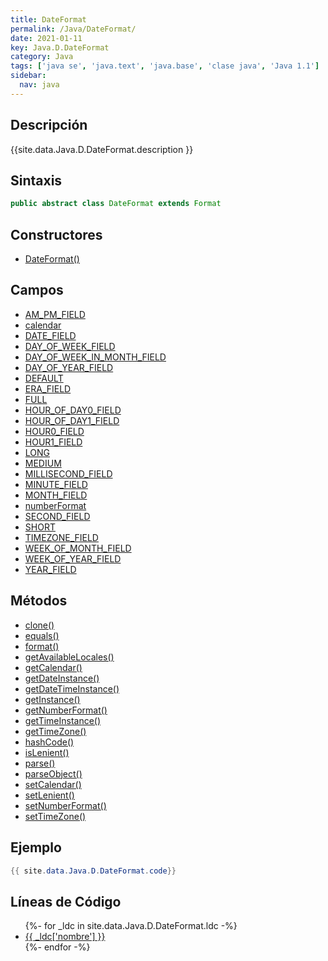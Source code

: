 ```yaml
---
title: DateFormat
permalink: /Java/DateFormat/
date: 2021-01-11
key: Java.D.DateFormat
category: Java
tags: ['java se', 'java.text', 'java.base', 'clase java', 'Java 1.1']
sidebar: 
  nav: java
---
```


## Descripción
{{site.data.Java.D.DateFormat.description }}

## Sintaxis
~~~java
public abstract class DateFormat extends Format
~~~

## Constructores
* [DateFormat()](/Java/DateFormat/DateFormat/)

## Campos
* [AM_PM_FIELD](/Java/DateFormat/AM_PM_FIELD/)
* [calendar](/Java/DateFormat/calendar/)
* [DATE_FIELD](/Java/DateFormat/DATE_FIELD/)
* [DAY_OF_WEEK_FIELD](/Java/DateFormat/DAY_OF_WEEK_FIELD/)
* [DAY_OF_WEEK_IN_MONTH_FIELD](/Java/DateFormat/DAY_OF_WEEK_IN_MONTH_FIELD/)
* [DAY_OF_YEAR_FIELD](/Java/DateFormat/DAY_OF_YEAR_FIELD/)
* [DEFAULT](/Java/DateFormat/DEFAULT/)
* [ERA_FIELD](/Java/DateFormat/ERA_FIELD/)
* [FULL](/Java/DateFormat/FULL/)
* [HOUR_OF_DAY0_FIELD](/Java/DateFormat/HOUR_OF_DAY0_FIELD/)
* [HOUR_OF_DAY1_FIELD](/Java/DateFormat/HOUR_OF_DAY1_FIELD/)
* [HOUR0_FIELD](/Java/DateFormat/HOUR0_FIELD/)
* [HOUR1_FIELD](/Java/DateFormat/HOUR1_FIELD/)
* [LONG](/Java/DateFormat/LONG/)
* [MEDIUM](/Java/DateFormat/MEDIUM/)
* [MILLISECOND_FIELD](/Java/DateFormat/MILLISECOND_FIELD/)
* [MINUTE_FIELD](/Java/DateFormat/MINUTE_FIELD/)
* [MONTH_FIELD](/Java/DateFormat/MONTH_FIELD/)
* [numberFormat](/Java/DateFormat/numberFormat/)
* [SECOND_FIELD](/Java/DateFormat/SECOND_FIELD/)
* [SHORT](/Java/DateFormat/SHORT/)
* [TIMEZONE_FIELD](/Java/DateFormat/TIMEZONE_FIELD/)
* [WEEK_OF_MONTH_FIELD](/Java/DateFormat/WEEK_OF_MONTH_FIELD/)
* [WEEK_OF_YEAR_FIELD](/Java/DateFormat/WEEK_OF_YEAR_FIELD/)
* [YEAR_FIELD](/Java/DateFormat/YEAR_FIELD/)

## Métodos
* [clone()](/Java/DateFormat/clone/)
* [equals()](/Java/DateFormat/equals/)
* [format()](/Java/DateFormat/format/)
* [getAvailableLocales()](/Java/DateFormat/getAvailableLocales/)
* [getCalendar()](/Java/DateFormat/getCalendar/)
* [getDateInstance()](/Java/DateFormat/getDateInstance/)
* [getDateTimeInstance()](/Java/DateFormat/getDateTimeInstance/)
* [getInstance()](/Java/DateFormat/getInstance/)
* [getNumberFormat()](/Java/DateFormat/getNumberFormat/)
* [getTimeInstance()](/Java/DateFormat/getTimeInstance/)
* [getTimeZone()](/Java/DateFormat/getTimeZone/)
* [hashCode()](/Java/DateFormat/hashCode/)
* [isLenient()](/Java/DateFormat/isLenient/)
* [parse()](/Java/DateFormat/parse/)
* [parseObject()](/Java/DateFormat/parseObject/)
* [setCalendar()](/Java/DateFormat/setCalendar/)
* [setLenient()](/Java/DateFormat/setLenient/)
* [setNumberFormat()](/Java/DateFormat/setNumberFormat/)
* [setTimeZone()](/Java/DateFormat/setTimeZone/)

## Ejemplo
~~~java
{{ site.data.Java.D.DateFormat.code}}
~~~

## Líneas de Código
<ul>
{%- for _ldc in site.data.Java.D.DateFormat.ldc -%}
   <li>
       <a href="{{_ldc['url'] }}">{{ _ldc['nombre'] }}</a>
   </li>
{%- endfor -%}
</ul>

